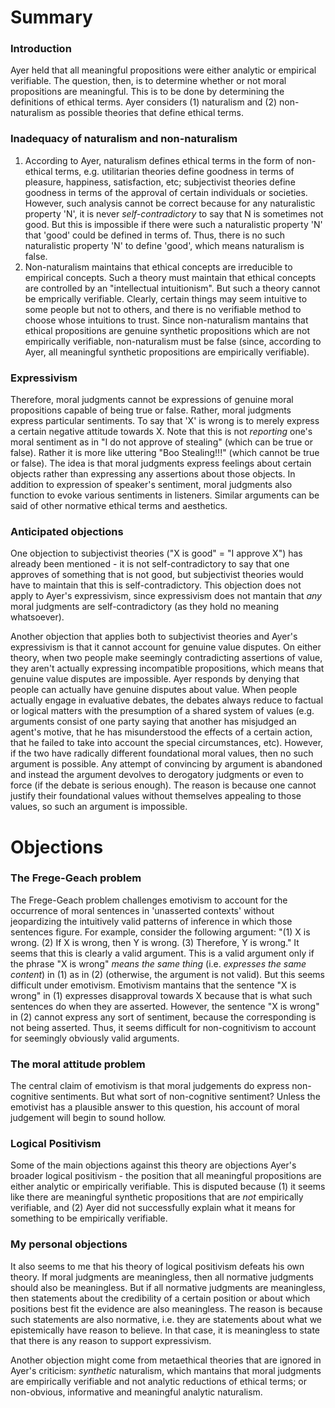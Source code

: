 # Summary

### Introduction

Ayer held that all meaningful propositions were either analytic or empirical verifiable. The question, then, is to determine whether or not moral propositions are meaningful. This is to be done by determining the definitions of ethical terms. Ayer considers (1) naturalism and (2) non-naturalism as possible theories that define ethical terms.

### Inadequacy of naturalism and non-naturalism

1. According to Ayer, naturalism defines ethical terms in the form of non-ethical terms, e.g. utilitarian theories define goodness in terms of pleasure, happiness, satisfaction, etc; subjectivist theories define goodness in terms of the approval of certain individuals or societies. However, such analysis cannot be correct because for any naturalistic property 'N', it is never *self-contradictory* to say that N is sometimes not good. But this is impossible if there were such a naturalistic property 'N' that 'good' could be defined in terms of. Thus, there is no such naturalistic property 'N' to define 'good', which means naturalism is false.
2. Non-naturalism maintains that ethical concepts are irreducible to empirical concepts. Such a theory must maintain that ethical concepts are controlled by an "intellectual intuitionism". But such a theory cannot be emprically verifiable. Clearly, certain things may seem intuitive to some people but not to others, and there is no verifiable method to choose whose intuitions to trust. Since non-naturalism mantains that ethical propositions are genuine synthetic propositions which are not empirically verifiable, non-naturalism must be false (since, according to Ayer, all meaningful synthetic propositions are empirically verifiable).

### Expressivism

Therefore, moral judgments cannot be expressions of genuine moral propositions capable of being true or false. Rather, moral judgments express particular sentiments. To say that 'X' is wrong is to merely express a certain negative attitude towards X. Note that this is not *reporting* one's moral sentiment as in "I do not approve of stealing" (which can be true or false). Rather it is more like uttering "Boo Stealing!!!" (which cannot be true or false). The idea is that moral judgments express feelings about certain objects rather than expressing any assertions about those objects. In addition to expression of speaker's sentiment, moral judgments also function to evoke various sentiments in listeners. Similar arguments can be said of other normative ethical terms and aesthetics. 

### Anticipated objections

One objection to subjectivist theories ("X is good" = "I approve X") has already been mentioned - it is not self-contradictory to say that one approves of something that is not good, but subjectivist theories would have to maintain that this is self-contradictory. This objection does not apply to Ayer's expressivism, since expressivism does not mantain that *any* moral judgments are self-contradictory (as they hold no meaning whatsoever).

Another objection that applies both to subjectivist theories and Ayer's expressivism is that it cannot account for genuine value disputes. On either theory, when two people make seemingly contradicting assertions of value, they aren't actually expressing incompatible propositions, which means that genuine value disputes are impossible. Ayer responds by denying that people can actually have genuine disputes about value. When people actually engage in evaluative debates, the debates always reduce to factual or logical matters with the presumption of a shared system of values (e.g. arguments consist of one party saying that another has misjudged an agent's motive, that he has misunderstood the effects of a certain action, that he failed to take into account the special circumstances, etc). However, if the two have radically different foundational moral values, then no such argument is possible. Any attempt of convincing by argument is abandoned and instead the argument devolves to derogatory judgments or even to force (if the debate is serious enough). The reason is because one cannot justify their foundational values without themselves appealing to those values, so such an argument is impossible.

# Objections

### The Frege-Geach problem 

The Frege-Geach problem challenges emotivism to account for the occurrence of moral sentences in 'unasserted contexts' without jeopardizing the intuitively valid patterns of inference in which those sentences figure. For example, consider the following argument: "(1) X is wrong. (2) If X is wrong, then Y is wrong. (3) Therefore, Y is wrong." It seems that this is clearly a valid argument. This is a valid argument only if the phrase "X is wrong" *means the same thing* (i.e. *expresses the same content*) in (1) as in (2) (otherwise, the argument is not valid). But this seems difficult under emotivism. Emotivism mantains that the sentence "X is wrong" in (1) expresses disapproval towards X because that is what such sentences do when they are asserted. However, the sentence "X is wrong" in (2) cannot express any sort of sentiment, because the corresponding is not being asserted. Thus, it seems difficult for non-cognitivism to account for seemingly obviously valid arguments.

### The moral attitude problem

The central claim of emotivism is that moral judgements do express non-cognitive sentiments. But what sort of non-cognitive sentiment? Unless the emotivist has a plausible answer to this question, his account of moral judgement will begin to sound hollow. 

### Logical Positivism

Some of the main objections against this theory are objections Ayer's broader logical positivism - the position that all meaningful propositions are either analytic or empirically verifiable. This is disputed because (1) it seems like there are meaningful synthetic propositions that are *not* empirically verifiable, and (2) Ayer did not successfully explain what it means for something to be empirically verifiable.

### My personal objections

It also seems to me that his theory of logical positivism defeats his own theory. If moral judgments are meaningless, then all normative judgments should also be meaningless. But if all normative judgments are meaningless, then statements about the credibility of a certain position or about which positions best fit the evidence are also meaningless. The reason is because such statements are also normative, i.e. they are statements about what we epistemically have reason to believe. In that case, it is meaningless to state that there is any reason to support expressivism.

Another objection might come from metaethical theories that are ignored in Ayer's criticism: *synthetic* naturalism, which mantains that moral judgments are empirically verifiable and not analytic reductions of ethical terms; or non-obvious, informative and meaningful analytic naturalism.

